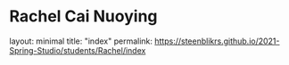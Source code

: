 # Rachel Cai Nuoying



layout: minimal
title: "index"
permalink: https://steenblikrs.github.io/2021-Spring-Studio/students/Rachel/index
